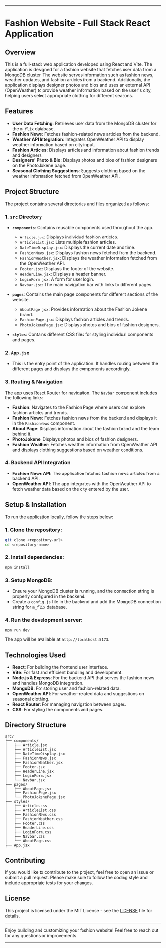 
---

# Fashion Website - Full Stack React Application

## Overview
This is a full-stack web application developed using React and Vite. The application is designed for a fashion website that fetches user data from a MongoDB cluster. The website serves information such as fashion news, weather updates, and fashion articles from a backend. Additionally, the application displays designer photos and bios and uses an external API (OpenWeather) to provide weather information based on the user's city, helping users select appropriate clothing for different seasons.

## Features
- **User Data Fetching**: Retrieves user data from the MongoDB cluster for the `m_flix` database.
- **Fashion News**: Fetches fashion-related news articles from the backend.
- **Weather API Integration**: Integrates OpenWeather API to display weather information based on city input.
- **Fashion Articles**: Displays articles and information about fashion trends and designers.
- **Designers' Photo & Bio**: Displays photos and bios of fashion designers on the PhotoJokene page.
- **Seasonal Clothing Suggestions**: Suggests clothing based on the weather information fetched from OpenWeather API.

## Project Structure
The project contains several directories and files organized as follows:

### 1. **`src` Directory**
   - **`components`**: Contains reusable components used throughout the app.
     - `Article.jsx`: Displays individual fashion articles.
     - `ArticleList.jsx`: Lists multiple fashion articles.
     - `DateTimeDisplay.jsx`: Displays the current date and time.
     - `FashionNews.jsx`: Displays fashion news fetched from the backend.
     - `FashionWeather.jsx`: Displays the weather information fetched from the OpenWeather API.
     - `Footer.jsx`: Displays the footer of the website.
     - `HeaderLine.jsx`: Displays a header banner.
     - `LoginForm.jsx`: A form for user login.
     - `Navbar.jsx`: The main navigation bar with links to different pages.

   - **`pages`**: Contains the main page components for different sections of the website.
     - `AboutPage.jsx`: Provides information about the Fashion Jokene brand.
     - `FashionPage.jsx`: Displays fashion articles and trends.
     - `PhotoJokenePage.jsx`: Displays photos and bios of fashion designers.
   
   - **`styles`**: Contains different CSS files for styling individual components and pages.

### 2. **`App.jsx`**
   - This is the entry point of the application. It handles routing between the different pages and displays the components accordingly.

### 3. **Routing & Navigation**
   The app uses React Router for navigation. The `Navbar` component includes the following links:
   - **Fashion**: Navigates to the Fashion Page where users can explore fashion articles and trends.
   - **Fashion News**: Fetches fashion news from the backend and displays it in the `FashionNews` component.
   - **About Page**: Displays information about the fashion brand and the team behind it.
   - **PhotoJokene**: Displays photos and bios of fashion designers.
   - **Fashion Weather**: Fetches weather information from OpenWeather API and displays clothing suggestions based on weather conditions.

### 4. **Backend API Integration**
   - **Fashion News API**: The application fetches fashion news articles from a backend API.
   - **OpenWeather API**: The app integrates with the OpenWeather API to fetch weather data based on the city entered by the user.

## Setup & Installation
To run the application locally, follow the steps below:

### 1. Clone the repository:
```bash
git clone <repository-url>
cd <repository-name>
```

### 2. Install dependencies:
```bash
npm install
```

### 3. Setup MongoDB:
- Ensure your MongoDB cluster is running, and the connection string is properly configured in the backend.
- Create a `config.js` file in the backend and add the MongoDB connection string for `m_flix` database.

### 4. Run the development server:
```bash
npm run dev
```
The app will be available at `http://localhost:5173`.

## Technologies Used
- **React**: For building the frontend user interface.
- **Vite**: For fast and efficient bundling and development.
- **Node.js & Express**: For the backend API that serves the fashion news and handles MongoDB integration.
- **MongoDB**: For storing user and fashion-related data.
- **OpenWeather API**: For weather-related data and suggestions on seasonal clothing.
- **React Router**: For managing navigation between pages.
- **CSS**: For styling the components and pages.

## Directory Structure
```
src/
├── components/
│   ├── Article.jsx
│   ├── ArticleList.jsx
│   ├── DateTimeDisplay.jsx
│   ├── FashionNews.jsx
│   ├── FashionWeather.jsx
│   ├── Footer.jsx
│   ├── HeaderLine.jsx
│   ├── LoginForm.jsx
│   └── Navbar.jsx
├── pages/
│   ├── AboutPage.jsx
│   ├── FashionPage.jsx
│   └── PhotoJokenePage.jsx
├── styles/
│   ├── Article.css
│   ├── ArticleList.css
│   ├── FashionNews.css
│   ├── FashionWeather.css
│   ├── Footer.css
│   ├── HeaderLine.css
│   ├── LoginForm.css
│   ├── Navbar.css
│   └── AboutPage.css
├── App.jsx
```

## Contributing
If you would like to contribute to the project, feel free to open an issue or submit a pull request. Please make sure to follow the coding style and include appropriate tests for your changes.

## License
This project is licensed under the MIT License - see the [LICENSE](LICENSE) file for details.

---

Enjoy building and customizing your fashion website! Feel free to reach out for any questions or improvements.

---

